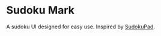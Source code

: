 # Sudoku Mark

A sudoku UI designed for easy use. Inspired by [SudokuPad](https://app.crackingthecryptic.com/).
